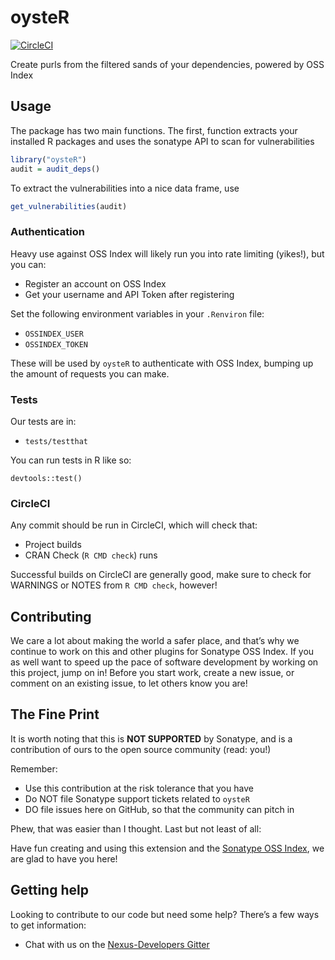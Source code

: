 oysteR
================

<!-- README.md is generated from README.Rmd. Please edit that file -->

[![CircleCI](https://circleci.com/gh/sonatype-nexus-community/oysteR.svg?style=svg)](https://circleci.com/gh/sonatype-nexus-community/oysteR)

Create purls from the filtered sands of your dependencies, powered by
OSS Index

## Usage

The package has two main functions. The first, function extracts your
installed R packages and uses the sonatype API to scan for
vulnerabilities

``` r
library("oysteR")
audit = audit_deps()
```

To extract the vulnerabilities into a nice data frame, use

``` r
get_vulnerabilities(audit)
```

### Authentication

Heavy use against OSS Index will likely run you into rate limiting
(yikes\!), but you can:

  - Register an account on OSS Index
  - Get your username and API Token after registering

Set the following environment variables in your `.Renviron` file:

  - `OSSINDEX_USER`
  - `OSSINDEX_TOKEN`

These will be used by `oysteR` to authenticate with OSS Index, bumping
up the amount of requests you can make.

### Tests

Our tests are in:

  - `tests/testthat`

You can run tests in R like so:

`devtools::test()`

### CircleCI

Any commit should be run in CircleCI, which will check that:

  - Project builds
  - CRAN Check (`R CMD check`) runs

Successful builds on CircleCI are generally good, make sure to check for
WARNINGS or NOTES from `R CMD check`, however\!

## Contributing

We care a lot about making the world a safer place, and that’s why we
continue to work on this and other plugins for Sonatype OSS Index. If
you as well want to speed up the pace of software development by working
on this project, jump on in\! Before you start work, create a new issue,
or comment on an existing issue, to let others know you are\!

## The Fine Print

It is worth noting that this is **NOT SUPPORTED** by Sonatype, and is a
contribution of ours to the open source community (read: you\!)

Remember:

  - Use this contribution at the risk tolerance that you have
  - Do NOT file Sonatype support tickets related to `oysteR`
  - DO file issues here on GitHub, so that the community can pitch in

Phew, that was easier than I thought. Last but not least of all:

Have fun creating and using this extension and the [Sonatype OSS
Index](https://ossindex.sonatype.org/), we are glad to have you here\!

## Getting help

Looking to contribute to our code but need some help? There’s a few ways
to get information:

  - Chat with us on the [Nexus-Developers
    Gitter](https://gitter.im/sonatype/nexus-developers)
